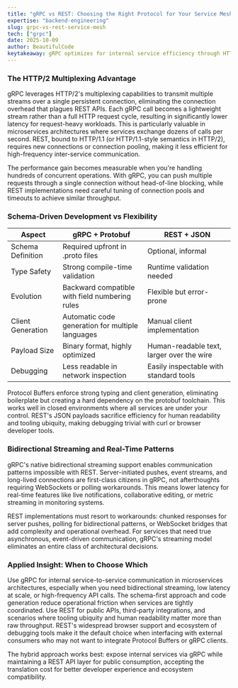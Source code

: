 ```yaml
---
title: "gRPC vs REST: Choosing the Right Protocol for Your Service Mesh"
expertise: "backend-engineering"
slug: grpc-vs-rest-service-mesh
tech: ["grpc"]
date: 2025-10-09
author: BeautifulCode
keytakeaway: gRPC optimizes for internal service efficiency through HTTP/2 multiplexing and bidirectional streaming, while REST prioritizes interoperability and debuggability for external APIs, making protocol selection a question of operational scope rather than pure performance.
---
```


### The HTTP/2 Multiplexing Advantage

gRPC leverages HTTP/2's multiplexing capabilities to transmit multiple streams over a single persistent connection, eliminating the connection overhead that plagues REST APIs. Each gRPC call becomes a lightweight stream rather than a full HTTP request cycle, resulting in significantly lower latency for request-heavy workloads. This is particularly valuable in microservices architectures where services exchange dozens of calls per second. REST, bound to HTTP/1.1 (or HTTP/1.1-style semantics in HTTP/2), requires new connections or connection pooling, making it less efficient for high-frequency inter-service communication.

The performance gain becomes measurable when you're handling hundreds of concurrent operations. With gRPC, you can push multiple requests through a single connection without head-of-line blocking, while REST implementations need careful tuning of connection pools and timeouts to achieve similar throughput.

### Schema-Driven Development vs Flexibility

| Aspect | gRPC + Protobuf | REST + JSON |
|--------|-----------------|-----------|
| Schema Definition | Required upfront in .proto files | Optional, informal |
| Type Safety | Strong compile-time validation | Runtime validation needed |
| Evolution | Backward compatible with field numbering rules | Flexible but error-prone |
| Client Generation | Automatic code generation for multiple languages | Manual client implementation |
| Payload Size | Binary format, highly optimized | Human-readable text, larger over the wire |
| Debugging | Less readable in network inspection | Easily inspectable with standard tools |

Protocol Buffers enforce strong typing and client generation, eliminating boilerplate but creating a hard dependency on the protobuf toolchain. This works well in closed environments where all services are under your control. REST's JSON payloads sacrifice efficiency for human readability and tooling ubiquity, making debugging trivial with curl or browser developer tools.

### Bidirectional Streaming and Real-Time Patterns

gRPC's native bidirectional streaming support enables communication patterns impossible with REST. Server-initiated pushes, event streams, and long-lived connections are first-class citizens in gRPC, not afterthoughts requiring WebSockets or polling workarounds. This means lower latency for real-time features like live notifications, collaborative editing, or metric streaming in monitoring systems.

REST implementations must resort to workarounds: chunked responses for server pushes, polling for bidirectional patterns, or WebSocket bridges that add complexity and operational overhead. For services that need true asynchronous, event-driven communication, gRPC's streaming model eliminates an entire class of architectural decisions.

### Applied Insight: When to Choose Which

Use gRPC for internal service-to-service communication in microservices architectures, especially when you need bidirectional streaming, low latency at scale, or high-frequency API calls. The schema-first approach and code generation reduce operational friction when services are tightly coordinated. Use REST for public APIs, third-party integrations, and scenarios where tooling ubiquity and human readability matter more than raw throughput. REST's widespread browser support and ecosystem of debugging tools make it the default choice when interfacing with external consumers who may not want to integrate Protocol Buffers or gRPC clients.

The hybrid approach works best: expose internal services via gRPC while maintaining a REST API layer for public consumption, accepting the translation cost for better developer experience and ecosystem compatibility.